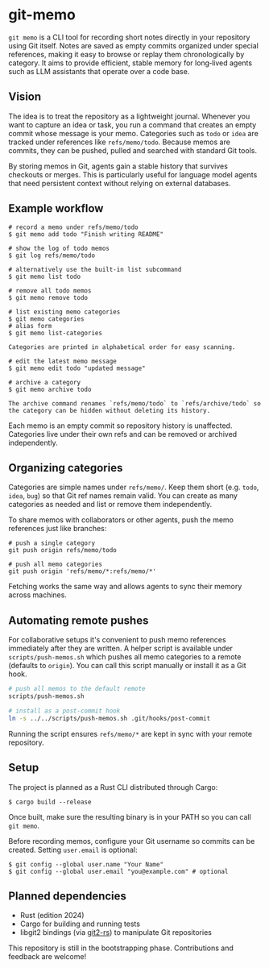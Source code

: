 # git-memo

`git memo` is a CLI tool for recording short notes directly in your repository using Git itself. Notes are saved as empty commits organized under special references, making it easy to browse or replay them chronologically by category. It aims to provide efficient, stable memory for long‑lived agents such as LLM assistants that operate over a code base.

## Vision

The idea is to treat the repository as a lightweight journal. Whenever you want to capture an idea or task, you run a command that creates an empty commit whose message is your memo. Categories such as `todo` or `idea` are tracked under references like `refs/memo/todo`. Because memos are commits, they can be pushed, pulled and searched with standard Git tools.

By storing memos in Git, agents gain a stable history that survives checkouts or merges. This is particularly useful for language model agents that need persistent context without relying on external databases.

## Example workflow

```
# record a memo under refs/memo/todo
$ git memo add todo "Finish writing README"

# show the log of todo memos
$ git log refs/memo/todo

# alternatively use the built-in list subcommand
$ git memo list todo

# remove all todo memos
$ git memo remove todo

# list existing memo categories
$ git memo categories
# alias form
$ git memo list-categories

Categories are printed in alphabetical order for easy scanning.

# edit the latest memo message
$ git memo edit todo "updated message"

# archive a category
$ git memo archive todo

The archive command renames `refs/memo/todo` to `refs/archive/todo` so
the category can be hidden without deleting its history.
```

Each memo is an empty commit so repository history is unaffected. Categories live under their own refs and can be removed or archived independently.

## Organizing categories

Categories are simple names under `refs/memo/`. Keep them short (e.g. `todo`, `idea`, `bug`) so that Git ref names remain valid. You can create as many categories as needed and list or remove them independently.

To share memos with collaborators or other agents, push the memo references just like branches:

```
# push a single category
git push origin refs/memo/todo

# push all memo categories
git push origin 'refs/memo/*:refs/memo/*'
```

Fetching works the same way and allows agents to sync their memory across machines.

## Automating remote pushes

For collaborative setups it's convenient to push memo references immediately
after they are written. A helper script is available under
`scripts/push-memos.sh` which pushes all memo categories to a remote (defaults
to `origin`). You can call this script manually or install it as a Git hook.

```sh
# push all memos to the default remote
scripts/push-memos.sh

# install as a post-commit hook
ln -s ../../scripts/push-memos.sh .git/hooks/post-commit
```

Running the script ensures `refs/memo/*` are kept in sync with your remote
repository.

## Setup

The project is planned as a Rust CLI distributed through Cargo:

```
$ cargo build --release
```

Once built, make sure the resulting binary is in your PATH so you can call `git memo`.

Before recording memos, configure your Git username so commits can be created.
Setting `user.email` is optional:

```
$ git config --global user.name "Your Name"
$ git config --global user.email "you@example.com" # optional
```

## Planned dependencies

- Rust (edition 2024)
- Cargo for building and running tests
- libgit2 bindings (via [git2-rs](https://github.com/rust-lang/git2-rs)) to manipulate Git repositories

This repository is still in the bootstrapping phase. Contributions and feedback are welcome!

